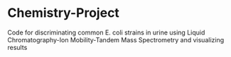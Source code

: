 # Chemistry-Project
Code for discriminating common E. coli strains in urine using Liquid Chromatography-Ion Mobility-Tandem Mass Spectrometry and visualizing results

